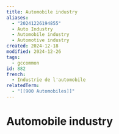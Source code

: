 ```yaml
---
title: Automobile industry
aliases:
  - "20241226194855"
  - Auto Industry
  - Automobile industry
  - Automotive industry
created: 2024-12-18
modified: 2024-12-26
tags:
  - gccommon
id: 882
french:
  - Industrie de l'automobile
relatedTerm:
  - "[[900 Automobiles]]"
---
```

# Automobile industry
